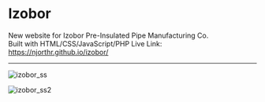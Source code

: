 # Izobor  

New website for Izobor Pre-Insulated Pipe Manufacturing Co.  
Built with HTML/CSS/JavaScript/PHP
Live Link: https://njorthr.github.io/izobor/

<hr>

![izobor_ss](https://user-images.githubusercontent.com/83810014/152333183-9001714d-f131-431b-bb18-1331b5821451.PNG)  

![izobor_ss2](https://user-images.githubusercontent.com/83810014/152333202-d9ac7b34-c5df-40dc-a00e-30ade0dbaaee.PNG)
